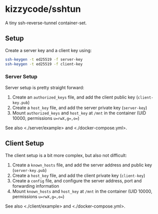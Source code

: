 # kizzycode/sshtun
A tiny ssh-reverse-tunnel container-set.

## Setup
Create a server key and a client key using:
```sh
ssh-keygen -t ed25519 -f server-key
ssh-keygen -t ed25519 -f client-key
```

### Server Setup
Server setup is pretty straight forward:
1. Create an `authorized_keys` file, and add the client public key (`client-key.pub`)
2. Create a `host_key` file, and add the server private key (`server-key`)
3. Mount `authorized_keys` and `host_key` at `/mnt` in the container (UID 10000, permissions `u=rwX,g=,o=`)

See also <./server/example> and <./docker-compose.yml>.

## Client Setup
The client setup is a bit more complex, but also not difficult:
1. Create a `known_hosts` file, and add the server address and public key (`server-key.pub`)
2. Create a `host_key` file, and add the client private key (`client-key`)
3. Create a `config` file, and configure the server address, port and forwarding information
3. Mount `known_hosts` and `host_key` at `/mnt` in the container (UID 10000, permissions `u=rwX,g=,o=`)

See also <./client/example> and <./docker-compose.yml>.
